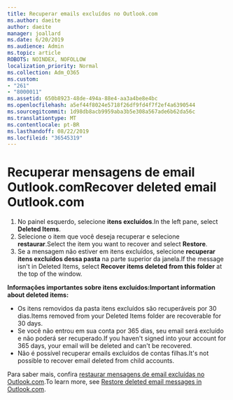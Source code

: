 ```yaml
---
title: Recuperar emails excluídos no Outlook.com
ms.author: daeite
author: daeite
manager: joallard
ms.date: 6/20/2019
ms.audience: Admin
ms.topic: article
ROBOTS: NOINDEX, NOFOLLOW
localization_priority: Normal
ms.collection: Adm_O365
ms.custom:
- "261"
- "8000011"
ms.assetid: 650b8923-48de-494a-88e4-aa3a4be8e4bc
ms.openlocfilehash: a5ef44f8024e5718f26df9fd4f7f2ef4a6390544
ms.sourcegitcommit: 1d98db8acb9959aba3b5e308a567ade6b62da56c
ms.translationtype: MT
ms.contentlocale: pt-BR
ms.lasthandoff: 08/22/2019
ms.locfileid: "36545319"
---
```

# <a name="recover-deleted-email-outlookcom"></a><span data-ttu-id="04002-102">Recuperar mensagens de email Outlook.com</span><span class="sxs-lookup"><span data-stu-id="04002-102">Recover deleted email Outlook.com</span></span>

1. <span data-ttu-id="04002-103">No painel esquerdo, selecione **itens excluídos**.</span><span class="sxs-lookup"><span data-stu-id="04002-103">In the left pane, select **Deleted Items**.</span></span>
2. <span data-ttu-id="04002-104">Selecione o item que você deseja recuperar e selecione **restaurar**.</span><span class="sxs-lookup"><span data-stu-id="04002-104">Select the item you want to recover and select **Restore**.</span></span>
3. <span data-ttu-id="04002-105">Se a mensagem não estiver em itens excluídos, selecione **recuperar itens excluídos dessa pasta** na parte superior da janela.</span><span class="sxs-lookup"><span data-stu-id="04002-105">If the message isn't in Deleted Items, select **Recover items deleted from this folder** at the top of the window.</span></span>

 <span data-ttu-id="04002-106">**Informações importantes sobre itens excluídos:**</span><span class="sxs-lookup"><span data-stu-id="04002-106">**Important information about deleted items:**</span></span>
  
- <span data-ttu-id="04002-107">Os itens removidos da pasta itens excluídos são recuperáveis por 30 dias.</span><span class="sxs-lookup"><span data-stu-id="04002-107">Items removed from your Deleted Items folder are recoverable for 30 days.</span></span>
- <span data-ttu-id="04002-108">Se você não entrou em sua conta por 365 dias, seu email será excluído e não poderá ser recuperado.</span><span class="sxs-lookup"><span data-stu-id="04002-108">If you haven't signed into your account for 365 days, your email will be deleted and can't be recovered.</span></span>
- <span data-ttu-id="04002-109">Não é possível recuperar emails excluídos de contas filhas.</span><span class="sxs-lookup"><span data-stu-id="04002-109">It's not possible to recover email deleted from child accounts.</span></span>

<span data-ttu-id="04002-110">Para saber mais, confira [restaurar mensagens de email excluídas no Outlook.com](https://support.office.com/article/cf06ab1b-ae0b-418c-a4d9-4e895f83ed50?wt.mc_id=Office_Outlook_com_Alchemy).</span><span class="sxs-lookup"><span data-stu-id="04002-110">To learn more, see [Restore deleted email messages in Outlook.com](https://support.office.com/article/cf06ab1b-ae0b-418c-a4d9-4e895f83ed50?wt.mc_id=Office_Outlook_com_Alchemy).</span></span>